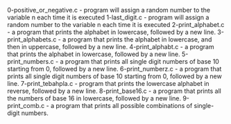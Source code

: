 0-positive_or_negative.c - program will assign a random number to the variable n each time it is executed
1-last_digit.c -  program will assign a random number to the variable n each time it is executed
2-print_alphabet.c - a program that prints the alphabet in lowercase, followed by a new line.
3-print_alphabets.c - a program that prints the alphabet in lowercase, and then in uppercase, followed by a new line.
4-print_alphabt.c - a program that prints the alphabet in lowercase, followed by a new line.
5-print_numbers.c - a program that prints all single digit numbers of base 10 starting from 0, followed by a new line.
6-print_numberz.c - a program that prints all single digit numbers of base 10 starting from 0, followed by a new line.
7-print_tebahpla.c -  program that prints the lowercase alphabet in reverse, followed by a new line.
8-print_base16.c - a program that prints all the numbers of base 16 in lowercase, followed by a new line.
9-print_comb.c - a program that prints all possible combinations of single-digit numbers.
